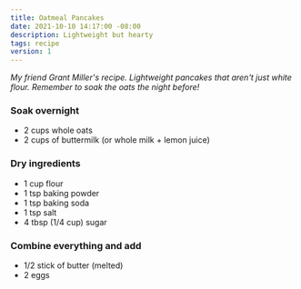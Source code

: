 ```yaml
---
title: Oatmeal Pancakes
date: 2021-10-10 14:17:00 -08:00
description: Lightweight but hearty
tags: recipe
version: 1
---
```


_My friend Grant Miller's recipe. Lightweight pancakes that aren't just white flour. Remember to soak the oats the night before!_

### Soak overnight

- 2 cups whole oats
- 2 cups of buttermilk (or whole milk + lemon juice)

### Dry ingredients

- 1 cup flour
- 1 tsp baking powder
- 1 tsp baking soda
- 1 tsp salt
- 4 tbsp (1/4 cup) sugar

### Combine everything and add

- 1/2 stick of butter (melted)
- 2 eggs
